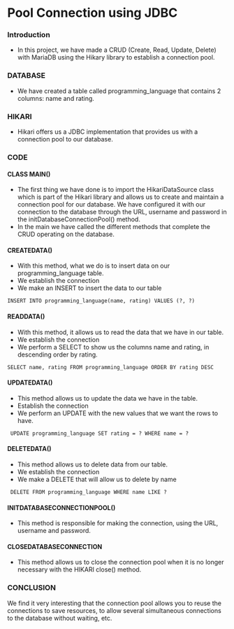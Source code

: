 # Pool Connection using JDBC
### Introduction
- In this project, we have made a CRUD (Create, Read, Update, Delete) with MariaDB using the Hikary library to establish a connection pool.
### DATABASE
- We have created a table called programming_language that contains 2 columns: name and rating.
### HIKARI
- Hikari offers us a JDBC implementation that provides us with a connection pool to our database.
### CODE
#### CLASS MAIN()
- The first thing we have done is to import the HikariDataSource class which is part of the Hikari library and allows us to create and maintain a connection pool for our database. We have configured it with our connection to the database through the URL, username and password in the initDatabaseConnectionPool() method.
- In the main we have called the different methods that complete the CRUD operating on the database.
#### CREATEDATA()
- With this method, what we do is to insert data on our programming_language table.
- We establish the connection
- We make an INSERT to insert the data to our table
```
INSERT INTO programming_language(name, rating) VALUES (?, ?)
```
#### READDATA()
- With this method, it allows us to read the data that we have in our table.
- We establish the connection
- We perform a SELECT to show us the columns name and rating, in descending order by rating.
```
SELECT name, rating FROM programming_language ORDER BY rating DESC
```
#### UPDATEDATA()
- This method allows us to update the data we have in the table.
- Establish the connection
- We perform an UPDATE with the new values that we want the rows to have.
```
 UPDATE programming_language SET rating = ? WHERE name = ?
```
#### DELETEDATA()
- This method allows us to delete data from our table.
- We establish the connection
- We make a DELETE that will allow us to delete by name
```
 DELETE FROM programming_language WHERE name LIKE ?
```
#### INITDATABASECONNECTIONPOOL()
- This method is responsible for making the connection, using the URL, username and password.
#### CLOSEDATABASECONNECTION
- This method allows us to close the connection pool when it is no longer necessary with the HIKARI close() method.
### CONCLUSION
We find it very interesting that the connection pool allows you to reuse the connections to save resources, to allow several simultaneous connections to the database without waiting, etc.
